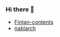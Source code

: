 ### Hi there 👋

- [Fintan-contents](https://github.com/Fintan-contents)
- [nablarch](https://github.com/nablarch)


<!--
**takumontakumontakumon/takumontakumontakumon** is a ✨ _special_ ✨ repository because its `README.md` (this file) appears on your GitHub profile.

Here are some ideas to get you started:

- 🔭 I’m currently working on ...
- 🌱 I’m currently learning ...
- 👯 I’m looking to collaborate on ...
- 🤔 I’m looking for help with ...
- 💬 Ask me about ...
- 📫 How to reach me: ...
- 😄 Pronouns: ...
- ⚡ Fun fact: ...
-->
